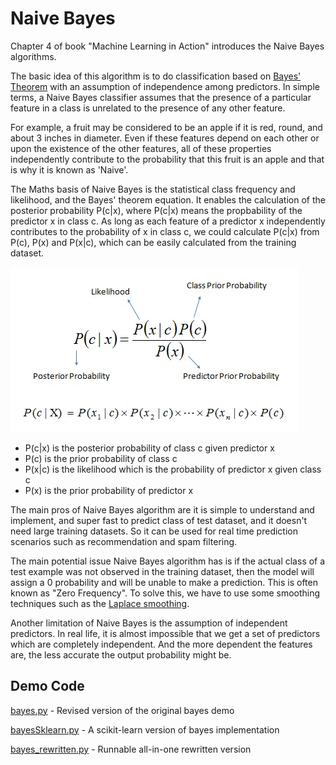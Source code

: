 # Naive Bayes

Chapter 4 of book "Machine Learning in Action" introduces the Naive Bayes algorithms.

The basic idea of this algorithm is to do classification based on [Bayes' Theorem](https://en.wikipedia.org/wiki/Bayes%27_theorem) with an assumption of independence among predictors. In simple terms, a Naive Bayes classifier assumes that the presence of a particular feature in a class is unrelated to the presence of any other feature.

For example, a fruit may be considered to be an apple if it is red, round, and about 3 inches in diameter. Even if these features depend on each other or upon the existence of the other features, all of these properties independently contribute to the probability that this fruit is an apple and that is why it is known as 'Naive'.

The Maths basis of Naive Bayes is the statistical class frequency and likelihood, and the Bayes' theorem equation. It enables the calculation of the posterior probability P(c|x), where P(c|x) means the propbability of the predictor x in class c. As long as each feature of a predictor x independently contributes to the probability of x in class c, we could calculate P(c|x) from P(c), P(x) and P(x|c), which can be easily calculated from the training dataset.

![](bayes_equation.jpg)

- P(c|x) is the posterior probability of class c given predictor x
- P(c) is the prior probability of class c
- P(x|c) is the likelihood which is the probability of predictor x given class c
- P(x) is the prior probability of predictor x

The main pros of Naive Bayes algorithm are it is simple to understand and implement, and super fast to predict class of test dataset, and it doesn't need large training datasets. So it can be used for real time prediction scenarios such as recommendation and spam filtering.

The main potential issue Naive Bayes algorithm has is if the actual class of a test example was not observed in the training dataset, then the model will assign a 0 probability and will be unable to make a prediction. This is often known as "Zero Frequency". To solve this, we have to use some smoothing techniques such as the [Laplace smoothing](https://en.wikipedia.org/wiki/Additive_smoothing).

Another limitation of Naive Bayes is the assumption of independent predictors. In real life, it is almost impossible that we get a set of predictors which are completely independent. And the more dependent the features are, the less accurate the output probability might be.

## Demo Code

[bayes.py](bayes.py) - Revised version of the original bayes demo

[bayesSklearn.py](bayesSklearn.py) - A scikit-learn version of bayes implementation

[bayes_rewritten.py](bayes_rewritten.py) - Runnable all-in-one rewritten version
